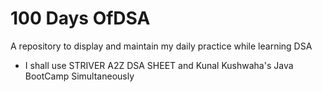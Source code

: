 # 100 Days OfDSA
A repository to display and maintain my daily practice while learning DSA
- I shall use STRIVER A2Z DSA SHEET and Kunal Kushwaha's Java BootCamp Simultaneously

